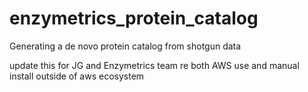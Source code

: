 # enzymetrics_protein_catalog
Generating a de novo protein catalog from shotgun data


update this for JG and Enzymetrics team re both AWS use and manual install outside of aws ecosystem
